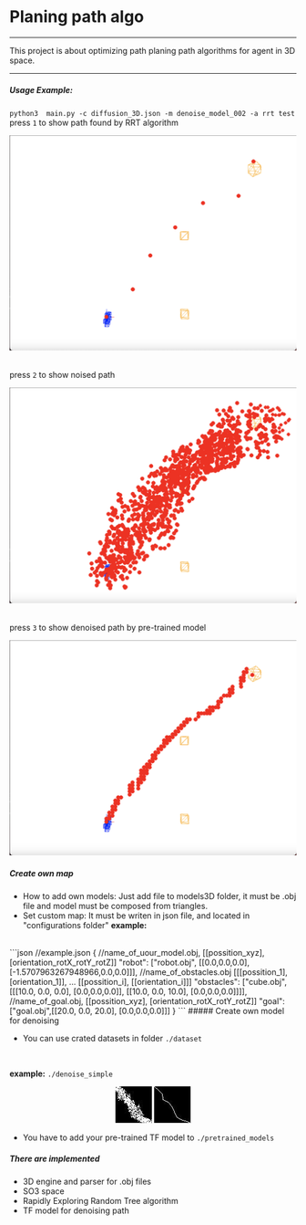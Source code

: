 # Planing path algo
___
This project is about optimizing path planing path algorithms for agent in 3D space.
___
##### Usage Example:
``python3  main.py -c diffusion_3D.json -m denoise_model_002 -a rrt test
``
<br> press <code>1</code> to show path found by RRT algorithm
<p align="center">
  <img src="images/rrt_path.png" />
</p>
<br> press <code>2</code> to show noised path
<p align="center">
  <img src="images/noised_path.png" />
</p>
<br> press <code>3</code> to show denoised path by pre-trained model
<p align="center">
  <img src="images/denoised_path.png" />
</p>

##### Create own map
+ How to add own models: Just add file to models3D folder, it must be .obj file and model must be composed from triangles.
+ Set custom map: It must be writen in json file, and located in "configurations folder"
__example:__
<br>
```json 
//example.json
{
  //name_of_uour_model.obj, [[possition_xyz], [orientation_rotX_rotY_rotZ]]
  "robot": ["robot.obj", [[0.0,0.0,0.0], [-1.5707963267948966,0.0,0.0]]],
  //name_of_obstacles.obj [[[possition_1], [orientation_1]], ... [[possition_i], [[orientation_i]]]
  "obstacles": ["cube.obj",
    [[[10.0, 0.0, 0.0], [0.0,0.0,0.0]],
    [[10.0, 0.0, 10.0], [0.0,0.0,0.0]]]],
  //name_of_goal.obj, [[possition_xyz], [orientation_rotX_rotY_rotZ]]
  "goal": ["goal.obj",[[20.0, 0.0, 20.0], [0.0,0.0,0.0]]]
}
```
##### Create own model for denoising

+ You can use crated datasets in folder ``./dataset``

<br>

__example:__ ``./denoise_simple``

<p align="center">
  <img src="datasets/denoise_simple/n_0.jpg">
  <img src="datasets/denoise_simple/t_0.jpg">
</p>

+ You have to add your pre-trained TF model to ``./pretrained_models``

##### There are implemented
+ 3D engine and parser for .obj files
+ SO3 space
+ Rapidly Exploring Random Tree algorithm
+ TF model for denoising path